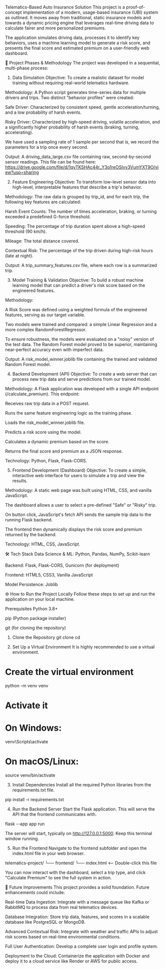 Telematics-Based Auto Insurance Solution
This project is a proof-of-concept implementation of a modern, usage-based insurance (UBI) system as outlined. It moves away from traditional, static insurance models and towards a dynamic pricing engine that leverages real-time driving data to calculate fairer and more personalized premiums.

The application simulates driving data, processes it to identify key behaviors, uses a machine learning model to generate a risk score, and presents the final score and estimated premium on a user-friendly web dashboard.

🚀 Project Phases & Methodology
The project was developed in a sequential, multi-phase process:

1. Data Simulation
Objective: To create a realistic dataset for model training without requiring real-world telematics hardware.

Methodology: A Python script generates time-series data for multiple drivers and trips. Two distinct "behavior profiles" were created:

Safe Driver: Characterized by consistent speed, gentle acceleration/turning, and a low probability of harsh events.

Risky Driver: Characterized by high-speed driving, volatile acceleration, and a significantly higher probability of harsh events (braking, turning, accelerating).

We have used a sampling rate of 1 sample per second that is, we record the parameters for a trip once every second.

Output: A driving_data_large.csv file containing raw, second-by-second sensor readings. This file can be found here: https://drive.google.com/file/d/1qyTKSHAc44r_Y3o1reOSIvv3VumYXT9O/view?usp=sharing

2. Feature Engineering
Objective: To transform low-level sensor data into high-level, interpretable features that describe a trip's behavior.

Methodology: The raw data is grouped by trip_id, and for each trip, the following key features are calculated:

Harsh Event Counts: The number of times acceleration, braking, or turning exceeded a predefined G-force threshold.

Speeding: The percentage of trip duration spent above a high-speed threshold (90 km/h).

Mileage: The total distance covered.

Contextual Risk: The percentage of the trip driven during high-risk hours (late at night).

Output: A trip_summary_features.csv file, where each row is a summarized trip.

3. Model Training & Validation
Objective: To build a robust machine learning model that can predict a driver's risk score based on the engineered features.

Methodology:

A Risk Score was defined using a weighted formula of the engineered features, serving as our target variable.

Two models were trained and compared: a simple Linear Regression and a more complex RandomForestRegressor.

To ensure robustness, the models were evaluated on a "noisy" version of the test data. The Random Forest model proved to be superior, maintaining near-perfect accuracy even with imperfect data.

Output: A risk_model_winner.joblib file containing the trained and validated Random Forest model.

4. Backend Development (API)
Objective: To create a web server that can process new trip data and serve predictions from our trained model.

Methodology: A Flask application was developed with a single API endpoint (/calculate_premium). This endpoint:

Receives raw trip data in a POST request.

Runs the same feature engineering logic as the training phase.

Loads the risk_model_winner.joblib file.

Predicts a risk score using the model.

Calculates a dynamic premium based on the score.

Returns the final score and premium as a JSON response.

Technology: Python, Flask, Flask-CORS.

5. Frontend Development (Dashboard)
Objective: To create a simple, interactive web interface for users to simulate a trip and view the results.

Methodology: A static web page was built using HTML, CSS, and vanilla JavaScript.

The dashboard allows a user to select a pre-defined "Safe" or "Risky" trip.

On button click, JavaScript's fetch API sends the sample trip data to the running Flask backend.

The frontend then dynamically displays the risk score and premium returned by the backend.

Technology: HTML, CSS, JavaScript.

🛠️ Tech Stack
Data Science & ML: Python, Pandas, NumPy, Scikit-learn

Backend: Flask, Flask-CORS, Gunicorn (for deployment)

Frontend: HTML5, CSS3, Vanilla JavaScript

Model Persistence: Joblib

⚙️ How to Run the Project Locally
Follow these steps to set up and run the application on your local machine.

Prerequisites
Python 3.8+

pip (Python package installer)

git (for cloning the repository)

1. Clone the Repository
git clone <your-github-repository-url>
cd <repository-folder-name>

2. Set Up a Virtual Environment
It is highly recommended to use a virtual environment.

# Create the virtual environment
python -m venv venv

# Activate it
# On Windows:
venv\Scripts\activate
# On macOS/Linux:
source venv/bin/activate

3. Install Dependencies
Install all the required Python libraries from the requirements.txt file.

pip install -r requirements.txt

4. Run the Backend Server
Start the Flask application. This will serve the API that the frontend communicates with.

flask --app app run

The server will start, typically on http://127.0.0.1:5000. Keep this terminal window running.

5. Run the Frontend
Navigate to the frontend subfolder and open the index.html file in your web browser.

telematics-project/
└── frontend/
    └── index.html  <-- Double-click this file

You can now interact with the dashboard, select a trip type, and click "Calculate Premium" to see the full system in action.

🔮 Future Improvements
This project provides a solid foundation. Future enhancements could include:

Real-time Data Ingestion: Integrate with a message queue like Kafka or RabbitMQ to process data from real telematics devices.

Database Integration: Store trip data, features, and scores in a scalable database like PostgreSQL or MongoDB.

Advanced Contextual Risk: Integrate with weather and traffic APIs to adjust risk scores based on real-time environmental conditions.

Full User Authentication: Develop a complete user login and profile system.

Deployment to the Cloud: Containerize the application with Docker and deploy it to a cloud service like Render or AWS for public access.
